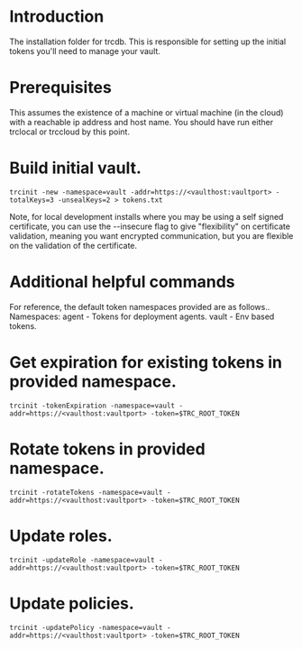 # Introduction 
The installation folder for trcdb.  This is responsible for setting up the initial tokens you'll
need to manage your vault.

# Prerequisites
This assumes the existence of a machine or virtual machine (in the cloud) with a reachable ip address and host name.  You should have run either trclocal or trccloud by this point.

# Build initial vault.
```
trcinit -new -namespace=vault -addr=https://<vaulthost:vaultport> -totalKeys=3 -unsealKeys=2 > tokens.txt
```

Note, for local development installs where you may be using a self signed certificate, you can use the --insecure flag to give "flexibility" on certificate validation, meaning you want encrypted communication, but you are flexible on the validation of the certificate.

# Additional helpful commands
For reference, the default token namespaces provided are as follows..
Namespaces:
agent - Tokens for deployment agents.
vault - Env based tokens.

# Get expiration for existing tokens in provided namespace.
```
trcinit -tokenExpiration -namespace=vault -addr=https://<vaulthost:vaultport> -token=$TRC_ROOT_TOKEN
```

# Rotate tokens in provided namespace.
```
trcinit -rotateTokens -namespace=vault -addr=https://<vaulthost:vaultport> -token=$TRC_ROOT_TOKEN
```

# Update roles.
```
trcinit -updateRole -namespace=vault -addr=https://<vaulthost:vaultport> -token=$TRC_ROOT_TOKEN
```

# Update policies.
```
trcinit -updatePolicy -namespace=vault -addr=https://<vaulthost:vaultport> -token=$TRC_ROOT_TOKEN
```
